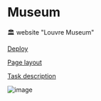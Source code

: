 # Museum

🏛️ website "Louvre Museum"

[Deploy](https://evgeniy-web-dev.github.io/rs-school-tasks/museum/)

[Page layout](https://www.figma.com/file/xkP6mIaq7uG1Uru7CpasXq/Museum-04.09?node-id=0%3A1)

[Task description](https://github.com/rolling-scopes-school/tasks/blob/master/tasks/museum/museum-dom.md)

![image](https://user-images.githubusercontent.com/62372524/162350459-8f305898-2657-47f8-ba95-3be0e1b01f22.jpg)
